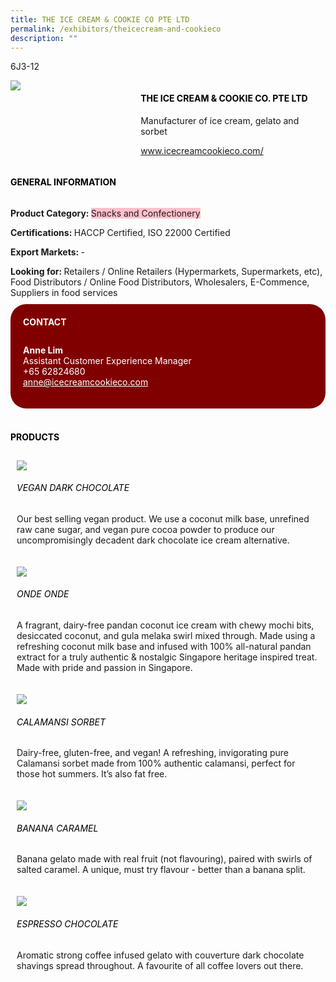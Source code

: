 ```yaml
---
title: THE ICE CREAM & COOKIE CO PTE LTD
permalink: /exhibitors/theicecream-and-cookieco
description: ""
---
```

<head>
	<div class="flex-paragraph">
		<!--hi there! this is a comment and will provide you with instructional guides-->
		<!--insert booth number here!-->
		<p style="text-transform: uppercase">6J3-12</p></div>
			<div class="flex-container" style="display: flex; flex-wrap: wrap;">
				<!--insert DOWNLOAD link of company logo between the " marks!-->
			<div class="card sgds" style="flex: 1 1 40%; display: block;"><img src="https://drive.google.com/uc?id=1tRMh6_bqm5x5XsDgVwGGZcqhIB78ug7n&export=download"></div>
	<div class="card-sgds" style="flex: 1 1 58%; display: block; margin-left: 3px">
		<h4 style="text-transform: uppercase; color: black;"><!--insert the exhibitor's name between the <b> tags here--><b>THE ICE CREAM & COOKIE CO. PTE LTD</b></h4><!--insert the exhibitor's description between the <p> tags here-->
		<p>Manufacturer of ice cream, gelato and sorbet<p>
		<!--insert the exhibitor's website link, making sure there is "https:// www." present please. make sure the entire https link goes in between the " marks-->
		<p><a href="https://www.icecreamcookieco.com/" target="_blank"><!--insert the www website link here (no need for https)-->www.icecreamcookieco.com/</a></p>
	</div>
</div>
</head>

<body>
	<h4 style="text-transform: uppercase; color: black;"><b>General Information</b></h4>
		<div class="flex-container" style="display: flex; flex-wrap: wrap;">
			<div class="card sgds" style="flex: 1 1 65%; display: block; align-self: stretch">
			<div class="flex-paragraph">
			<p><b>Product Category: </b><span style=" background-color: pink; border-radius: 10 px;"><!--insert the exhibitor's pdt cat between the <p> tags here-->Snacks and Confectionery</span></p> 
				<p><b>Certifications: </b><!--insert all the exhibitor's certifications between the </b> and </p> here-->HACCP Certified, ISO 22000 Certified<p>
			<p><b>Export Markets: </b><!--insert all the exhibitor's export markets between the </b> and </p> here-->- <p>
			<p style="margin-bottom: 10px;"><b>Looking for: </b><!--insert all the exhibitor's potential business partners between the </b> and </p> here-->Retailers / Online Retailers (Hypermarkets, Supermarkets, etc), Food Distributors / Online Food Distributors, Wholesalers, E-Commence, Suppliers in food services</p>
			</div>
		</div>
		<div class="card sgds" style="flex: 1 1 35%; padding: 10px; display: block; background-color: maroon; border-radius: 25px; align-self: center;">
		<h4 style="color: white; margin-top: 10px; margin-left: 10px;">CONTACT</h4>
		<div class="flex-paragraph">
			<!--replace with exhibitor's: -->
			<p style="padding: 10px; color: white;"><b><!-- POC name-->Anne Lim</b><br><!-- designation-->Assistant Customer Experience Manager <br><!--contact number-->+65 62824680<br><!-- for linking purposes, insert their email after "mailto:"...--><a href="mailto:anne@icecreamcookieco.com" style="color: white;"><!--...and also include the display email before </a> here-->anne@icecreamcookieco.com</a></p>
		</div>
			</div>
		</div>
	<br>
		<h4 style="text-transform: uppercase; color: black;"><b>products</b></h4>
<div style="display: flex; flex-wrap: wrap;">
  <div class="card sgds" style="flex: 1 1 47%; margin: 10px; display: block;"><!--insert the exhibitor's DOWNLOAD image for product between the " marks here-->
	<div class="flex-image" style="display: block;"><img src="https://drive.google.com/uc?id=1_wZDpW9Hmpy9qQiM_-DabnzlzctA5aF8&export=download"></div>
	<div class="flex-paragraph">
		<h6 style="text-transform: uppercase; color: black;"><!--insert product name before </h6> and product description after <p>-->Vegan Dark Chocolate</h6>
		<p>Our best selling vegan product. We use a coconut milk base, unrefined raw cane sugar, and vegan pure cocoa powder to produce our uncompromisingly decadent dark chocolate ice cream alternative.</p></div>
	</div>
		<div class="card sgds" style="flex: 1 1 47%; margin: 10px; display: block;">
		<div class="flex-image" style="display: block;"><img src="https://drive.google.com/uc?id=1jpZB80SdDm5aqhWqzciLJS2gijiNTOls&export=download"></div>
	<div class="flex-paragraph">
		<h6 style="text-transform: uppercase; color: black;">Onde Onde</h6>
		<p>A fragrant, dairy-free pandan coconut ice cream with chewy mochi bits, desiccated coconut, and gula melaka swirl mixed through. Made using a refreshing coconut milk base and infused with 100% all-natural pandan extract for a truly authentic & nostalgic Singapore heritage inspired treat. Made with pride and passion in Singapore.</p></div>
	</div>
		<div class="card sgds" style="flex: 1 1 47%; margin: 10px; display: block;">
		<div class="flex-image" style="display: block;"><img src="https://drive.google.com/uc?id=1hdJ3t95zZT-u2Nx5p8dByMOrZU_SRjfU&export=download"></div>
	<div class="flex-paragraph">
		<h6 style="text-transform: uppercase; color: black;">Calamansi Sorbet </h6>
		<p>Dairy-free, gluten-free, and vegan! A refreshing, invigorating pure Calamansi sorbet made from 100% authentic calamansi, perfect for those hot summers. It’s also fat free.</p></div>
		</div>
		<div class="card sgds" style="flex: 1 1 47%; margin: 10px; display: block;">
		<div class="flex-image" style="display: block;"><img src="https://drive.google.com/uc?id=1TtGEL4Fkqp7fpo8sO--3qw7CTUi7mmyq&export=download"></div>
	<div class="flex-paragraph">
		<h6 style="text-transform: uppercase; color: black;">Banana Caramel </h6>
		<p>Banana gelato made with real fruit (not flavouring), paired with swirls of salted caramel. A unique, must try flavour - better than a banana split.</p></div>
	</div>
		<div class="card sgds" style="flex: 1 1 47%; margin: 10px; display: block;">
		<div class="flex-image" style="display: block;"><img src="https://drive.google.com/uc?id=1igjjGG6u46Kl6ZcMzquavU1mOm1qq_jh&export=download"></div>
	<div class="flex-paragraph">
		<h6 style="text-transform: uppercase; color: black;">Espresso Chocolate</h6>
		<p>Aromatic strong coffee infused gelato with couverture dark chocolate shavings spread throughout. A favourite of all coffee lovers out there.</p></div>
	</div>
	<!--don't delete these 2 tags. double check how the layout looks on the right too and lemme know if there are any problems! thank u so much for ur hardwork!-->
	</div>
</body>